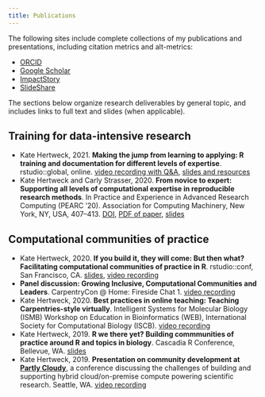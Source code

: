 ```yaml
---
title: Publications
---
```


The following sites include complete collections of my publications and presentations,
including citation metrics and alt-metrics:

- [ORCID](https://orcid.org/0000-0002-4026-4612)
- [Google Scholar](https://scholar.google.com/citations?user=dbfo_qUAAAAJ&hl=en)
- [ImpactStory](https://profiles.impactstory.org/u/0000-0002-4026-4612)
- [SlideShare](https://www.slideshare.net/katehertweck)

The sections below organize research deliverables by general topic,
and includes links to full text and slides (when applicable).

## Training for data-intensive research 

- Kate Hertweck, 2021. **Making the jump from learning to applying: R training and documentation for different levels of expertise**. rstudio::global, online.
[video recording with Q&A](https://rstudio.com/resources/rstudioglobal-2021/making-the-jump-from-learning-to-applying-r-training-and-documentation-for-different-levels-of-expertise/),
[slides and resources](https://github.com/rstudio/rstudio-conf/tree/master/2021/katehertweck)
- Kate Hertweck and Carly Strasser, 2020. **From novice to expert: Supporting all levels of computational expertise in reproducible research methods**. In Practice and Experience in Advanced Research Computing (PEARC ’20). Association for Computing Machinery, New York, NY, USA, 407–413. 
[DOI](https://doi.org/10.1145/3311790.3396655), 
[PDF of paper](https://www.dropbox.com/s/fyyos9yiju4l5cv/2020HertweckStrasserPEARC.pdf?dl=0), 
[slides](https://www.slideshare.net/katehertweck/from-novice-to-expert-supporting-all-levels-of-computational-expertise-in-reproducible-research-methods)

## Computational communities of practice

- Kate Hertweck, 2020. **If you build it, they will come: But then what? Facilitating computational communities of practice in R**. rstudio::conf, San Francisco, CA. 
[slides](https://www.slideshare.net/katehertweck/if-you-build-it-they-will-comebut-then-what-facilitating-communities-of-practice-in-r),
[video recording](https://www.rstudio.com/resources/rstudioconf-2020/if-you-build-it-they-will-come-but-then-what-facilitating-communities-of-practice-in-r/)
- **Panel discussion: Growing Inclusive, Computational Communities and Leaders**. CarpentryCon @ Home: Fireside Chat 1.
[video recording](https://youtu.be/54SCfygtp5U)
- Kate Hertweck, 2020. **Best practices in online teaching: Teaching Carpentries-style virtually**. Intelligent Systems for Molecular Biology (ISMB)  Workshop on Education in Bioinformatics (WEB), International Society for Computational Biology (ISCB).
[video recording](https://youtu.be/rAHv6TxWszQ)
- Kate Hertweck, 2019. **R we there yet? Building commmunities of practice around R and topics in biology**. Cascadia R Conference, Bellevue, WA.
[slides](https://www.slideshare.net/katehertweck/hertweck-cascadia-r-conference)
- Kate Hertweck, 2019. **Presentation on community development at [Partly Cloudy](https://www.fredhutch.org/en/events/partly-cloudy.html)**,
a conference discussing the challenges of building and supporting hybrid cloud/on-premise compute powering scientific research. Seattle, WA.
[video recording](https://fredhutch.hosted.panopto.com/Panopto/Pages/Viewer.aspx?id=4065a504-6e10-40c0-b963-aaf701171163)

